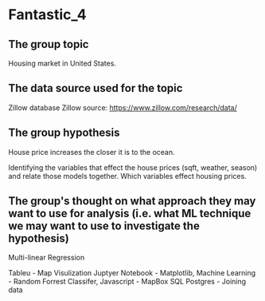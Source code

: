 # Fantastic_4

## The group topic

Housing market in United States. 

## The data source used for the topic

Zillow database
Zillow source: https://www.zillow.com/research/data/

## The group hypothesis

House price increases the closer it is to the ocean.

Identifying the variables that effect the house prices (sqft, weather, season) and relate those models together. Which variables effect housing prices. 





## The group's thought on what approach they may want to use for analysis (i.e. what ML technique we may want to use to investigate the hypothesis)

Multi-linear Regression

Tableu - Map Visulization
Juptyer Notebook - Matplotlib, 
Machine Learning - Random Forrest Classifer, 
Javascript - MapBox
SQL Postgres - Joining data 


